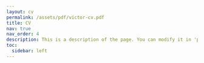 ```yaml
---
layout: cv
permalink: /assets/pdf/victor-cv.pdf
title: CV
nav: true
nav_order: 4
description: This is a description of the page. You can modify it in 'pages/_cv.md'. You can also change or remove the top pdf download button.
toc:
  sidebar: left
---
```

